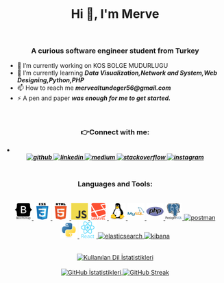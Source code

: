 <h1 align="center">Hi 👋, I'm Merve</h1>
<br />

<h3 align="center">A curious software engineer student from Turkey</h3>

<ul dir="auto">
    <li><g-emoji class="g-emoji" alias="telescope"
            fallback-src="https://github.githubassets.com/images/icons/emoji/unicode/1f52d.png">🔭</g-emoji> I’m
        currently working on KOS BOLGE MUDURLUGU</a></li>
    <li><g-emoji class="g-emoji" alias="seedling"
            fallback-src="https://github.githubassets.com/images/icons/emoji/unicode/1f331.png">🌱</g-emoji> I’m
        currently learning <i><b>Data Visualization,Network and System,Web Designing,Python,PHP</b></i></li>
    <li><g-emoji class="g-emoji" alias="mailbox"
            fallback-src="https://github.githubassets.com/images/icons/emoji/unicode/1f4eb.png">📫</g-emoji> How to
        reach me <i><b>mervealtundeger56@gmail.com</b></i></li>
    <li><g-emoji class="g-emoji" alias="zap" fallback-src="https://github.githubassets.com/images/icons/emoji/unicode/26a1.png">⚡</g-emoji> A pen and paper <i><b> was enough for me to get started.</b></i></li>
</ul>
<br>
<h3 align="center"><g-emoji alias="point_right" fallback-src="https://github.githubassets.com/images/icons/emoji/unicode/1f449.png"
            class="emoji-result">👉</g-emoji>Connect with me:</h3><li role="option" id="emoji-point_right" data-value=":point_right:" data-emoji-name="point_right" data-text="point_right">
        <i><b>
                <div align="center">
                    <a href="https://github.com/mervealtundeger" target="_blank">
                        <img src=https://img.shields.io/badge/github-%2324292e.svg?&style=for-the-badge&logo=github&logoColor=white
                            alt=github style="margin-bottom: 5px;" />
                    </a>
                    <a href="https://www.linkedin.com/in/merve-altundeger-033564197/" target="_blank">
                        <img src=https://img.shields.io/badge/linkedin-%231E77B5.svg?&style=for-the-badge&logo=linkedin&logoColor=white
                            alt=linkedin style="margin-bottom: 5px;" />
                    </a>
                    <a href="https://medium.com/@mervealtundeger56" target="_blank">
                        <img src=https://img.shields.io/badge/medium-%23292929.svg?&style=for-the-badge&logo=medium&logoColor=white
                            alt=medium style="margin-bottom: 5px;" />
                    </a>
                    <a href="https://stackoverflow.com/users/21446190/merve-altundeger" target="_blank">
                        <img src=https://img.shields.io/badge/stackoverflow-%23F28032.svg?&style=for-the-badge&logo=stackoverflow&logoColor=white
                            alt=stackoverflow style="margin-bottom: 5px;" />
                    </a>
                    <a href="https://instagram.com/altndgr.merve" target="_blank">
                        <img src=https://img.shields.io/badge/instagram-%23000000.svg?&style=for-the-badge&logo=instagram&logoColor=white
                            alt=instagram style="margin-bottom: 5px;" />
                    </a> 
                </div>
            </b></i>
    </li>

<br>

<h3 align="center">Languages and Tools:</h3>

<p align="center"><br />
    <a href="https://getbootstrap.com" target="_blank" rel="noreferrer"> <img
            src="https://raw.githubusercontent.com/devicons/devicon/master/icons/bootstrap/bootstrap-plain-wordmark.svg"
            alt="bootstrap" width="40" height="40" /> </a> <a href="https://www.w3schools.com/css/" target="_blank"
        rel="noreferrer"> <img
            src="https://raw.githubusercontent.com/devicons/devicon/master/icons/css3/css3-original-wordmark.svg"
            alt="css3" width="40" height="40" /> </a> <a href="https://www.w3.org/html/" target="_blank"
        rel="noreferrer"> <img
            src="https://raw.githubusercontent.com/devicons/devicon/master/icons/html5/html5-original-wordmark.svg"
            alt="html5" width="40" height="40" /> </a> <a href="https://developer.mozilla.org/en-US/docs/Web/JavaScript"
        target="_blank" rel="noreferrer"> <img
            src="https://raw.githubusercontent.com/devicons/devicon/master/icons/javascript/javascript-original.svg"
            alt="javascript" width="40" height="40" /> </a> <a href="https://laravel.com/" target="_blank"
        rel="noreferrer"> <img
            src="https://raw.githubusercontent.com/devicons/devicon/master/icons/laravel/laravel-plain-wordmark.svg"
            alt="laravel" width="40" height="40" /> </a> <a href="https://www.linux.org/" target="_blank"
        rel="noreferrer"> <img
            src="https://raw.githubusercontent.com/devicons/devicon/master/icons/linux/linux-original.svg" alt="linux"
            width="40" height="40" /> </a> <a href="https://www.mysql.com/" target="_blank" rel="noreferrer"> <img
            src="https://raw.githubusercontent.com/devicons/devicon/master/icons/mysql/mysql-original-wordmark.svg"
            alt="mysql" width="40" height="40" /> </a> <a href="https://www.php.net" target="_blank" rel="noreferrer">
        <img src="https://raw.githubusercontent.com/devicons/devicon/master/icons/php/php-original.svg" alt="php"
            width="40" height="40" /> </a> <a href="https://www.postgresql.org" target="_blank" rel="noreferrer"> <img
            src="https://raw.githubusercontent.com/devicons/devicon/master/icons/postgresql/postgresql-original-wordmark.svg"
            alt="postgresql" width="40" height="40" /> </a> <a href="https://postman.com" target="_blank"
        rel="noreferrer"> <img src="https://www.vectorlogo.zone/logos/getpostman/getpostman-icon.svg" alt="postman"
            width="40" height="40" /> </a> <a href="https://www.python.org" target="_blank" rel="noreferrer"> <img
            src="https://raw.githubusercontent.com/devicons/devicon/master/icons/python/python-original.svg"
            alt="python" width="40" height="40" /> </a> <a href="https://reactjs.org/" target="_blank" rel="noreferrer">
        <img src="https://raw.githubusercontent.com/devicons/devicon/master/icons/react/react-original-wordmark.svg"
            alt="react" width="40" height="40" /> </a><a href="https://www.elastic.co" target="_blank" rel="noreferrer">
        <img src="https://www.vectorlogo.zone/logos/elastic/elastic-icon.svg" alt="elasticsearch" width="40"
            height="40" /> </a> <a href="https://www.elastic.co/kibana" target="_blank" rel="noreferrer"> <img
            src="https://www.vectorlogo.zone/logos/elasticco_kibana/elasticco_kibana-icon.svg" alt="kibana" width="40"
            height="40" /> </a>
</p>

<br>

<div align="center">
    <a href="https://github.com/mervealtundeger">
        <img align="center"
            src="https://github-readme-stats.vercel.app/api/top-langs/?username=mervealtundeger&show_icons=true&theme=radical&layout=compact"
            alt="Kullanılan Dil İstatistikleri" />
    </a>
</div>
</br>

<div align="center">
    <a href="https://github.com/mervealtundeger">
        <img align="center"
            src="https://github-readme-stats.vercel.app/api?username=mervealtundeger&show_icons=true&theme=radical"
            alt="GitHub İstatistikleri" />
    </a>
    <a href="https://github.com/mervealtundeger">
        <img align="center" src="https://github-readme-streak-stats.herokuapp.com/?user=mervealtundeger&theme=dark"
            alt="GitHub Streak" />
    </a>
</div>
